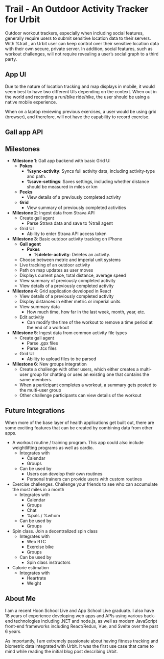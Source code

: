 # Trail - An Outdoor Activity Tracker for Urbit
Outdoor workout trackers, especially when including social features, generally require users to submit sensitive location data to their servers. With %trail , an Urbit user can keep control over their sensitive location data with their own secure, private server. In addition, social features, such as workout challenges, will not require revealing a user’s social graph to a third party.

## App UI
Due to the nature of location tracking and map displays in mobile, it would seem best to have two different UIs depending on the context.
When out in the world and recording a run/bike ride/hike, the user should be using a native mobile experience.

When on a laptop reviewing previous exercises, a user would be using grid (browser), and therefore, will not have the capability to record exercise.

## Gall app API
## Milestones
- **Milestone 1**: Gall app backend with basic Grid UI
  - **Pokes**
    - **%sync-activity**: Syncs full activity data, including activity-type and path. 
    - **%save-settings**: Saves settings, including whether distance should be measured in miles or km
  - **Peeks**
    - View details of a previously completed activity
  - **Grid**
    - View summary of previously completed activities
- **Milestone 2**: Ingest data from Strava API
  - Create gall agent
    - Parse Strava data and save to %trail agent
  - Grid UI
    - Ability to enter Strava API access token
- **Milestone 3**: Basic outdoor activity tracking on iPhone
  - **Gall agent**
    - **Pokes**
      - **%delete-activity**: Deletes an activity.
  - Choose between metric and imperial unit systems
  - Live tracking of an outdoor activity
  - Path on map updates as user moves
  - Displays current pace, total distance, average speed
  - View summary of previously completed activity
  - View details of a previously completed activity
- **Milestone 4**: Grid application developed in React
  - View details of a previously completed activity
  - Display distances in either metric or imperial units
  - View summary data
    - How much time, how far in the last week, month, year, etc.
  - Edit activitiy
    - Can modify the time of the workout to remove a time period at the end of a workout
- **Milestone 5**: Ingest data from common activity file types
  - Create gall agent
    - Parse .gpx files
    - Parse .tcx files
  - Grid UI
    - Ability to upload files to be parsed
- **Milestone 6**: New groups integration
  - Create a challenge with other users, which either creates a multi-user group for chatting or uses an existing one that contains the same members.
  - When a participant completes a workout, a summary gets posted to the multi-user group
  - Other challenge participants can view details of the workout

## Future Integrations
When more of the base layer of health applications get built out, there are some exciting features that can be created by combining data from other apps.
- A workout routine / training program. This app could also include weightlifting programs as well as cardio.
  - Integrates with
    - Calendar
    - Groups
  - Can be used by
    - Users can develop their own routines
    - Personal trainers can provide users with custom routines
- Exercise challenges. Challenge your friends to see who can accumulate the most miles in a month
  - Integrates with
    - Calendar
    - Groups
    - Chat
    - %pals / %whom
  - Can be used by
    - Groups
- Spin class. Join a decentralized spin class
  - Integrates with
    - Web RTC
    - Exercise bike
    - Groups
  - Can be used by
    - Spin class instructors
- Calorie estimation
  - Integrates with
    - Heartrate
    - Weight

## About Me
I am a recent Hoon School Live and App School Live graduate. I also have 18 years of experience developing web apps and APIs using various back-end technologies including .NET and node.js, as well as modern JavaScript front-end frameworks including React/Redux, Vue, and Svelte over the past 6 years.

As importantly, I am extremely passionate about having fitness tracking and biometric data integrated with Urbit. It was the first use case that came to mind while reading the initial blog post describing Urbit.
